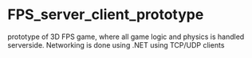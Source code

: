 # FPS_server_client_prototype
 prototype of 3D FPS game, where all game logic and physics is handled serverside. Networking is done using .NET using TCP/UDP clients

